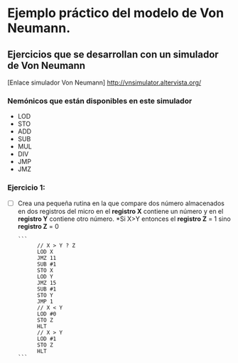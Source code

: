 # Ejemplo práctico del modelo de Von Neumann. 
## Ejercicios que se desarrollan con un simulador de Von Neumann

[Enlace simulador Von Neumann] http://vnsimulator.altervista.org/

### Nemónicos que están disponibles en este simulador
* LOD
* STO
* ADD
* SUB
* MUL
* DIV
* JMP
* JMZ


### Ejercicio 1: 
- [ ] Crea una pequeña rutina en la que compare dos número almacenados en dos registros del micro en el **registro X** contiene un número
      y en el **registro Y** contiene otro número. *Si X>Y entonces el **registro Z** = 1 sino **registro Z** = 0
      
      ```
            // X > Y ? Z
            LOD X
            JMZ 11
            SUB #1
            STO X
            LOD Y
            JMZ 15
            SUB #1
            STO Y
            JMP 1
            // X < Y
            LOD #0
            STO Z
            HLT
            // X > Y
            LOD #1
            STO Z
            HLT
      ```

